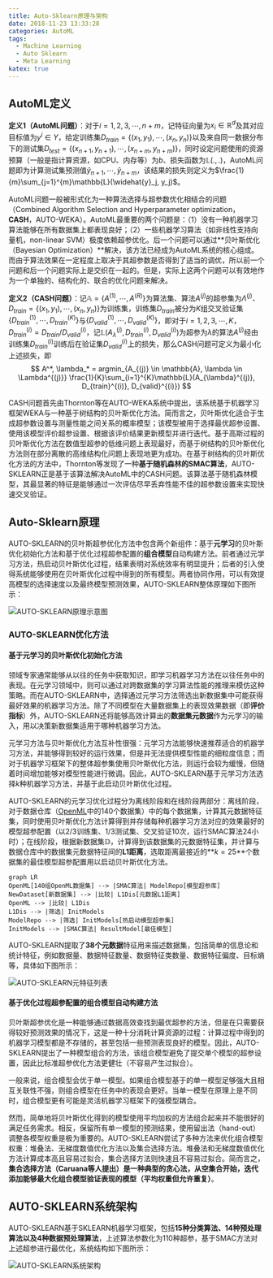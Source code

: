 ```yaml
---
title: Auto-Sklearn原理与架构
date: 2018-11-23 13:33:28
categories: AutoML
tags:
  - Machine Learning
  - Auto Sklearn
  - Meta Learning
katex: true
---
```


## AutoML定义

**定义1（AutoML问题）**：对于$i=1, 2, 3, \cdots, n + m$，记特征向量为$x_i \in \mathbb{R} ^ d$及其对应目标值为$y^i \in Y$，给定训练集$D_{train} = \{(x_1, y_1), \cdots, (x_n, y_n)\}$以及来自同一数据分布下的测试集$D_{test} = \{(x_{n+1}, y_{n+1}), \cdots, (x_{n+m}, y_{n+m})\}$，同时设定问题使用的资源预算（一般是指计算资源，如CPU、内存等）为$b$、损失函数为$\mathbb{L}(.,.)$，AutoML问题即为计算测试集预测值$\widehat{y}_{n+1}, \cdots, \widehat{y}_{n+m}$，该结果的损失则定义为$\frac{1}{m}\sum_{j=1}^{m}\mathbb{L}(\widehat{y}_j, y_j)$。

AutoML问题一般被形式化为一种算法选择与超参数优化相结合的问题（Combined Algorithm Selection and Hyperparameter optimization，**CASH**，AUTO-WEKA）。AutoML最重要的两个问题是：（1）没有一种机器学习算法能够在所有数据集上都表现良好；（2）一些机器学习算法（如非线性支持向量机，non-linear SVM）极度依赖超参优化。后一个问题可以通过**贝叶斯优化（Bayesian Optimization）**解决，该方法已经成为AutoML系统的核心组成。而由于算法效果在一定程度上取决于其超参数是否得到了适当的调优，所以前一个问题和后一个问题实际上是交织在一起的。但是，实际上这两个问题可以有效地作为一个单独的、结构化的、联合的优化问题来解决。

**定义2（CASH问题）**：记$\mathbb{A} = \{A^{(1)}, \cdots, A^{(R)}\}$为算法集、算法$A^{(j)}$的超参集为$\Lambda^{(j)}$、$D_{train} = \{(x_1, y_1), \cdots, (x_n, y_n)\}$为训练集，训练集$D_{train}$被分为$K$组交叉验证集$\{D_{train}^{(1)}, \cdots, D_{train}^{(K)}\}$与$\{D_{valid}^{(1)}, \cdots, D_{valid}^{(K)}\}$，即对于$i=1, 2, 3, \cdots, K$，$D_{train}^{(i)} = D_{train} / D_{valid}^{(i)}$，记$\mathbb{L}(A_{\lambda}^{(j)}, D_{train}^{(i)}, D_{valid}^{(i)})$为超参为$\lambda$的算法$A^{(j)}$经由训练集$D_{train}^{(i)}$训练后在验证集$D_{valid}^{(i)}$上的损失，那么CASH问题可定义为最小化上述损失，即
$$
A^*, \lambda_* = argmin_{A_{(j)} \in \mathbb{A}, \lambda \in \Lambda^{(j)}} \frac{1}{K}\sum_{i=1}^{K}\mathbb{L}(A_{\lambda}^{(j)}, D_{train}^{(i)}, D_{valid}^{(i)})
$$

CASH问题首先由Thornton等在AUTO-WEKA系统中提出，该系统基于机器学习框架WEKA与一种基于树结构的贝叶斯优化方法。简而言之，贝叶斯优化适合于生成超参数设置与测量性能之间关系的概率模型；该模型被用于选择最优超参设置、使用该模型评价超参设置、根据该评价结果更新模型并进行迭代。基于高斯过程的贝叶斯优化方法在数值型超参的低维问题上表现最好，而基于树结构的贝叶斯优化方法则在部分离散的高维结构化问题上表现地更为成功。在基于树结构的贝叶斯优化方法的方法中，Thornton等发现了一种**基于随机森林的SMAC算法**，AUTO-SKLEARN正是基于该算法解决AutoML中的CASH问题。该算法基于随机森林模型，其最显著的特征是能够通过一次评估尽早丢弃性能不佳的超参数设置来实现快速交叉验证。

## Auto-Sklearn原理

AUTO-SKLEARN的贝叶斯超参优化方法中包含两个新组件：基于**元学习**的贝叶斯优化初始化方法和基于优化过程超参配置的**组合模型**自动构建方法。前者通过元学习方法，热启动贝叶斯优化过程，结果表明对系统效率有明显提升；后者的引入使得系统能够使用在贝叶斯优化过程中得到的所有模型。两者协同作用，可以有效提高模型的选择速度以及最终模型预测效果，AUTO-SKLEARN整体原理如下图所示：

![AUTO-SKLEARN原理示意图](https://cdn.jsdelivr.net/gh/houjunxiong/houjunxiong@images/uPic/image-20181126133533467-1593867307758.png)

### AUTO-SKLEARN优化方法

#### 基于元学习的贝叶斯优化初始化方法

领域专家通常能够从以往的任务中获取知识，即学习机器学习方法在以往任务中的表现。在元学习领域中，则可以通过对跨数据集的学习算法性能的推理来模仿这种策略。而在AUTO-SKLEARN中，选择通过元学习方法筛选出新数据集中可能获得最好效果的机器学习方法。除了不同模型在大量数据集上的表现效果数据（即**评价指标**）外，AUTO-SKLEARN还将能够高效计算出的**数据集元数据**作为元学习的输入，用以决策新数据集适用于哪种机器学习方法。

元学习方法与贝叶斯优化方法互补性很强：元学习方法能够快速推荐适合的机器学习方法，并能够得到较好的运行效果，但是并无法提供模型性能的细粒度信息；而对于机器学习框架下的整体超参集使用贝叶斯优化方法，则运行会较为缓慢，但随着时间增加能够对模型性能进行微调。因此，AUTO-SKLEARN基于元学习方法选择$k$种机器学习方法，并基于此启动贝叶斯优化过程。

AUTO-SKLEARN的元学习优化过程分为离线阶段和在线阶段两部分：离线阶段，对于数据仓库（[OpenML](https://www.openml.org/)中的140个数据集）中的每个数据集，计算其元数据特征集，同时使用贝叶斯优化方法计算得到并存储每种机器学习方法对应的效果最好的模型超参配置（以2/3训练集、1/3测试集、交叉验证10次，运行SMAC算法24小时）；在线阶段，根据新数据集$\mathbb{D}$，计算得到该数据集的元数据特征集，并计算与数据仓库中的数据集元数据特征间的**L1距离**，选取距离最接近的**$k=25$**个数据集的最佳模型超参配置用以启动贝叶斯优化方法。

```mermaid
graph LR
OpenML[140组OpenML数据集] --> |SMAC算法| ModelRepo[模型超参库]
NewDataset[新数据集] --> |比较| L1Dis[元数据L1距离]
OpenML --> |比较| L1Dis
L1Dis --> |筛选| InitModels
ModelRepo --> |筛选| InitModels[热启动模型超参集]
InitModels --> |SMAC算法| ResultModel[最佳模型]
```

AUTO-SKLEARN提取了**38个元数据**特征用来描述数据集，包括简单的信息论和统计特征，例如数据量、数据特征数量、数据特征类数量、数据特征偏度、目标熵等，具体如下图所示：

![AUTO-SKLEARN元特征列表](https://cdn.jsdelivr.net/gh/houjunxiong/houjunxiong@images/uPic/image-20181126170051365-1593867536239.png)

#### 基于优化过程超参配置的组合模型自动构建方法

贝叶斯超参优化是一种能够通过数据高效查找到最优超参的方法，但是在只需要获得较好预测效果的情况下，这是一种十分消耗计算资源的过程：计算过程中得到的机器学习模型都是不存储的，甚至包括一些预测表现良好的模型。因此，AUTO-SKLEARN提出了一种模型组合的方法，该组合模型避免了提交单个模型的超参设置，因此比标准超参优化方法更健壮（不容易产生过拟合）。

一般来说，组合模型会优于单一模型。如果组合模型基于的单一模型足够强大且相互关联性不强，则组合模型在任务中的表现会更好。当单一模型在原理上是不同时，组合模型更有可能是灵活机器学习框架下的强模型耦合。

然而，简单地将贝叶斯优化得到的模型使用平均加权的方法组合起来并不能很好的满足任务需求。相反，保留所有单一模型的预测结果，使用留出法（hand-out）调整各模型权重是极为重要的。AUTO-SKLEARN尝试了多种方法来优化组合模型权重：堆叠法、无梯度数值优化方法以及集合选择方法。堆叠法和无梯度数值优化方法计算成本高且容易过拟合，集合选择方法则快速且不容易过拟合。简而言之，**集合选择方法（Caruana等人提出）是一种典型的贪心法，从空集合开始，迭代添加能够最大化组合模型验证表现的模型（平均权重但允许重复）**。

## AUTO-SKLEARN系统架构

AUTO-SKLEARN基于SKLEARN机器学习框架，包括**15种分类算法、14种预处理算法以及4种数据预处理算法**，上述算法参数化为110种超参，基于SMAC方法对上述超参进行最优化，系统结构如下图所示：

![AUTO-SKLEARN系统架构](https://cdn.jsdelivr.net/gh/houjunxiong/houjunxiong@images/uPic/image-20181126185830153-1593867602794.png)